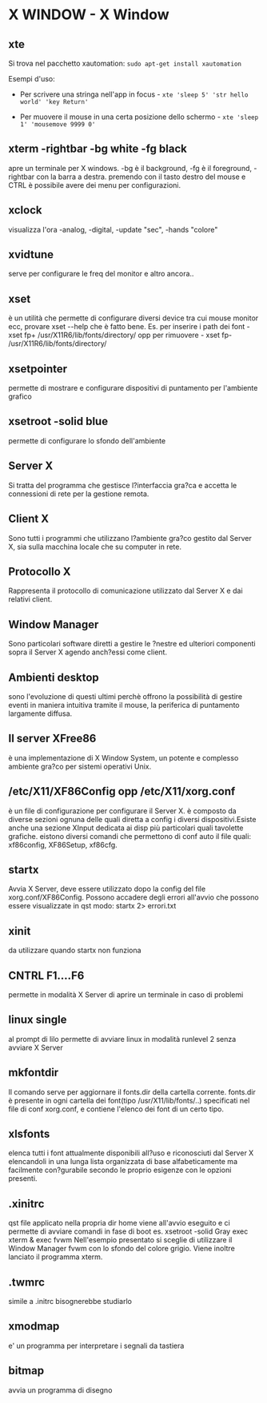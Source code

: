 #  X WINDOW - X Window

## xte

Si trova nel pacchetto xautomation:
`sudo apt-get install xautomation`

Esempi d'uso:
*   Per scrivere una stringa nell'app in focus - 
`xte 'sleep 5' 'str hello world' 'key Return'`

*   Per muovere il mouse in una certa posizione dello schermo - 
`xte 'sleep 1' 'mousemove 9999 0'`





## xterm -rightbar -bg white -fg black
apre un terminale per X windows. -bg è il background, -fg è il foreground, -rightbar con la barra a destra. premendo con il tasto destro del mouse e CTRL è possibile avere dei menu per configurazioni.


## xclock
visualizza l'ora -analog, -digital, -update "sec", -hands "colore" 


## xvidtune
serve per configurare le freq del monitor e altro ancora..


## xset
è un utilità che permette di configurare diversi device tra cui mouse monitor ecc, provare xset --help che è fatto bene. Es. per inserire i path dei font -  xset fp+ /usr/X11R6/lib/fonts/directory/ opp per rimuovere -   xset fp- /usr/X11R6/lib/fonts/directory/


## xsetpointer
permette di mostrare e configurare dispositivi di puntamento per l'ambiente grafico


## xsetroot -solid blue
permette di configurare lo sfondo dell'ambiente



## Server X
Si tratta del programma che gestisce l?interfaccia gra?ca e accetta le connessioni di rete per la gestione remota.


## Client X
Sono tutti i programmi che utilizzano l?ambiente gra?co gestito dal Server X, sia sulla macchina locale che su computer in rete.


## Protocollo X
Rappresenta il protocollo di comunicazione utilizzato dal Server X e dai relativi client.


## Window Manager
Sono particolari software diretti a gestire le ?nestre ed ulteriori componenti sopra il Server X agendo anch?essi come client.


## Ambienti desktop
sono l'evoluzione di questi ultimi perchè offrono la possibilità di gestire eventi in maniera intuitiva tramite il mouse, la periferica di puntamento largamente diffusa.

## Il server XFree86
è una implementazione di X Window System, un potente e complesso ambiente gra?co per sistemi operativi Unix.



## /etc/X11/XF86Config opp /etc/X11/xorg.conf
è un file di configurazione per configurare il Server X. è composto da diverse sezioni ognuna delle quali diretta a config i diversi dispositivi.Esiste anche una sezione XInput dedicata ai disp più particolari quali tavolette grafiche. eistono diversi comandi che permettono di conf auto il file quali: xf86config, XF86Setup, xf86cfg.


## startx
Avvia X Server, deve essere utilizzato dopo la config del file xorg.conf/XF86Config. Possono accadere degli errori all'avvio che possono essere visualizzate in qst modo: startx 2> errori.txt


## xinit
da utilizzare quando startx non funziona


## CNTRL F1....F6
permette in modalità X Server di aprire un terminale in caso di problemi


## linux single
al prompt di lilo permette di avviare linux in modalità runlevel 2 senza avviare X Server


## mkfontdir
Il comando serve per aggiornare il fonts.dir della cartella corrente. fonts.dir è presente in ogni cartella dei font(tipo /usr/X11/lib/fonts/..) specificati nel file di conf xorg.conf, e contiene l'elenco dei font di un certo tipo.


## xlsfonts 
elenca tutti i font attualmente disponibili all?uso e riconosciuti dal Server X elencandoli in una lunga lista organizzata di base alfabeticamente ma facilmente con?gurabile secondo le proprio esigenze con le opzioni presenti.


## .xinitrc
qst file applicato nella propria dir home viene all'avvio eseguito e ci permette di avviare comandi in fase di boot es. xsetroot -solid Gray exec xterm &amp; exec fvwm Nell'esempio presentato si sceglie di utilizzare il Window Manager fvwm con lo sfondo del colore grigio. Viene inoltre lanciato il programma xterm.


## .twmrc
simile a .initrc bisognerebbe studiarlo


## xmodmap
e' un programma per interpretare i segnali da tastiera


## bitmap
avvia un programma di disegno




